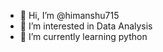 - 👋 Hi, I’m @himanshu715
- 👀 I’m interested in Data Analysis
- 🌱 I’m currently learning python


<!---
himanshu715/himanshu715 is a ✨ special ✨ repository because its `README.md` (this file) appears on your GitHub profile.
You can click the Preview link to take a look at your changes.
--->
